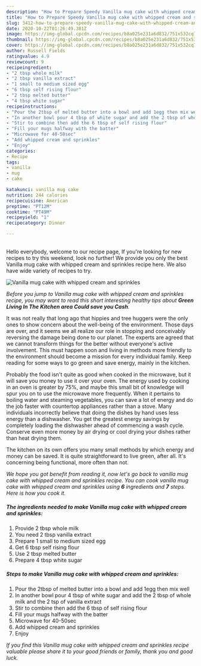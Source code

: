 ```yaml
---
description: "How to Prepare Speedy Vanilla mug cake with whipped cream and sprinkles"
title: "How to Prepare Speedy Vanilla mug cake with whipped cream and sprinkles"
slug: 3412-how-to-prepare-speedy-vanilla-mug-cake-with-whipped-cream-and-sprinkles
date: 2020-10-22T01:26:49.381Z
image: https://img-global.cpcdn.com/recipes/b8a025e231a6d832/751x532cq70/vanilla-mug-cake-with-whipped-cream-and-sprinkles-recipe-main-photo.jpg
thumbnail: https://img-global.cpcdn.com/recipes/b8a025e231a6d832/751x532cq70/vanilla-mug-cake-with-whipped-cream-and-sprinkles-recipe-main-photo.jpg
cover: https://img-global.cpcdn.com/recipes/b8a025e231a6d832/751x532cq70/vanilla-mug-cake-with-whipped-cream-and-sprinkles-recipe-main-photo.jpg
author: Russell Fields
ratingvalue: 4.9
reviewcount: 9
recipeingredient:
- "2 tbsp whole milk"
- "2 tbsp vanilla extract"
- "1 small to medium sized egg"
- "6 tbsp self rising flour"
- "2 tbsp melted butter"
- "4 tbsp white sugar"
recipeinstructions:
- "Pour the 2tbsp of melted butter into a bowl and add 1egg then mix well"
- "In another bowl pour 4 tbsp of white sugar and add the 2 tbsp of whole milk and the 2 tsp of vanilla extract"
- "Stir to combine then add the 6 tbsp of self rising flour"
- "Fill your mugs halfway with the batter"
- "Microwave for 40-50sec"
- "Add whipped cream and sprinkles"
- "Enjoy"
categories:
- Recipe
tags:
- vanilla
- mug
- cake

katakunci: vanilla mug cake 
nutrition: 244 calories
recipecuisine: American
preptime: "PT12M"
cooktime: "PT49M"
recipeyield: "1"
recipecategory: Dinner

---
```

<br>
Hello everybody, welcome to our recipe page, If you're looking for new recipes to try this weekend, look no further! We provide you only the best Vanilla mug cake with whipped cream and sprinkles recipe here. We also have wide variety of recipes to try.
<br>


![Vanilla mug cake with whipped cream and sprinkles](https://img-global.cpcdn.com/recipes/b8a025e231a6d832/751x532cq70/vanilla-mug-cake-with-whipped-cream-and-sprinkles-recipe-main-photo.jpg)

<i>Before you jump to Vanilla mug cake with whipped cream and sprinkles recipe, you may want to read this short interesting healthy tips about 
<strong>Green Living In The Kitchen area Could save you Cash</strong>.</i>
</br>

It was not really that long ago that hippies and tree huggers were the only ones to show concern about the well-being of the environment. Those days are over, and it seems we all realize our role in stopping and conceivably reversing the damage being done to our planet. The experts are agreed that we cannot transform things for the better without everyone's active involvement. This must happen soon and living in methods more friendly to the environment should become a mission for every individual family. Keep reading for some ways to go green and save energy, mainly in the kitchen.

Probably the food isn't quite as good when cooked in the microwave, but it will save you money to use it over your oven. The energy used by cooking in an oven is greater by 75%, and maybe this small bit of knowledge will spur you on to use the microwave more frequently. When it pertains to boiling water and steaming vegetables, you can save a lot of energy and do the job faster with countertop appliances rather than a stove. Many individuals incorrectly believe that doing the dishes by hand uses less energy than a dishwasher. You get the greatest energy savings by completely loading the dishwasher ahead of commencing a wash cycle. Conserve even more money by air drying or cool drying your dishes rather than heat drying them.

The kitchen on its own offers you many small methods by which energy and money can be saved. It is quite straightforward to live green, after all. It's concerning being functional, more often than not.


<i>We hope you got benefit from reading it, now let's go back to vanilla mug cake with whipped cream and sprinkles recipe. You can cook vanilla mug cake with whipped cream and sprinkles using <strong>6</strong> ingredients and <strong>7</strong> steps. Here is how you cook it.
</i>

##### The ingredients needed to make Vanilla mug cake with whipped cream and sprinkles:

1. Provide 2 tbsp whole milk
1. You need 2 tbsp vanilla extract
1. Prepare 1 small to medium sized egg
1. Get 6 tbsp self rising flour
1. Use 2 tbsp melted butter
1. Prepare 4 tbsp white sugar


##### Steps to make Vanilla mug cake with whipped cream and sprinkles:

1. Pour the 2tbsp of melted butter into a bowl and add 1egg then mix well
1. In another bowl pour 4 tbsp of white sugar and add the 2 tbsp of whole milk and the 2 tsp of vanilla extract
1. Stir to combine then add the 6 tbsp of self rising flour
1. Fill your mugs halfway with the batter
1. Microwave for 40-50sec
1. Add whipped cream and sprinkles
1. Enjoy


<i>If you find this Vanilla mug cake with whipped cream and sprinkles recipe valuable please share it to your good friends or family, thank you and good luck.</i>
